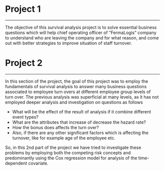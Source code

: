 # Project 1
---

The objective of this survival analysis project is to solve essential business questions which will help chief operating officer of “FermaLogis” company to understand who are leaving the company and for what reason, and come out with better strategies to improve situation of staff turnover.

# Project 2
---
In this section of the project, the goal of this project was to employ the fundamentals of survival analysis to answer many business questions associated to employee turn overs at different employee group levels of turn over. The previous analysis was superficial at many levels, as it has not employed deeper analysis and investigation on questions as follows
- What will be the effect of the result of analysis if it combine different event types?
- What are the attributes that increase of decrease the hazard rate?
- How the bonus does affects the turn over?
- Also, if there are any other significant factors which is affecting the turnover, like for example age of the employee etc.

So, in this 2nd part of the project we have tried to investigate these problems by employing both the competing risk concepts and predominantly using the Cox regression model for analysis of the time-dependent covariate.
